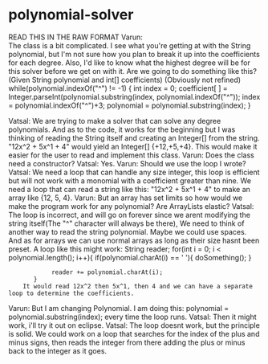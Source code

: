 # polynomial-solver
READ THIS IN THE RAW FORMAT
Varun:    
    The class is a bit complicated.
    I see what you're getting at with the String polynomial, but I'm not sure how you plan to break it up into the coefficients for each        degree.
    Also, I'd like to know what the highest degree will be for this solver before we get on with it. Are we going to do something like          this?
    (Given String polynomial and int[] coefficients) (Obviously not refined)
    while(polynomial.indexOf("^") != -1) {
        int index = 0;
        coefficient[ ] = Integer.parseInt(polynomial.substring(index, polynomial.indexOf("^"));
        index = polynomial.indexOf("^")+3;
        polynomial = polynomial.substring(index);
    }

Vatsal:
    We are trying to make a solver that can solve any degree polynomials. And as to the code, it works for the beginning but I was             thinking of reading the String itself and creating an Integer[] from the string.
        "12x^2 + 5x^1 + 4" would yield an Integer[] {+12,+5,+4}. 
    This would make it easier for the user to read and implement this class.
Varun:
    Does the class need a constructor?
Vatsal: Yes.
Varun: Should we use the loop I wrote?
Vatsal: We need a loop that can handle any size integer, this loop is efficient but will not work with a monomial with a coefficient greater than nine. We need a loop that can read a string like this:
     "12x^2 + 5x^1 + 4"
 to make an array like {12, 5, 4}.
Varun: But an array has set limits so how would we make the program work for any polynomial?
        Are ArrayLists elastic?
Vatsal: The loop is incorrect, and will go on forever since we arent modifying the string itself(The "^" character will always be there), We need to think of another way to read the string polynomial. Maybe we could use spaces. And as for arrays we can use normal arrays as long as their size hasnt been preset.
        A loop like this might work:
           String reader;
           for(int i = 0; i < polynomial.length(); i++){
                if(polynomial.charAt(i) == ' '){
                    doSomething();
                }
                
                reader += polynomial.charAt(i);
           }
        It would read 12x^2 then 5x^1, then 4 and we can have a separate loop to determine the coefficients.
        
        
Varun: But I am changing Polynomial. I am doing this: polynomial = polynomial.substring(index); every time the loop runs.
Vatsal: Then it might work, i'll try it out on eclipse.
Vatsal: The loop doesnt work, but the principle is solid. We could work on a loop that searches for the index of the plus and minus signs, then reads the integer from there adding the plus or minus back to the integer as it goes.
